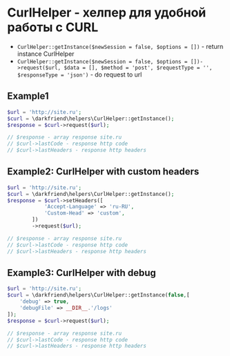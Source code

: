 # CurlHelper - хелпер для удобной работы с CURL

* ```CurlHelper::getInstance($newSession = false, $options = [])``` - return instance CurlHelper
* ```CurlHelper::getInstance($newSession = false, $options = [])->request($url, $data = [], $method = 'post', $requestType = '', $responseType = 'json')``` - do request to url


## Example1

```php
$url = 'http://site.ru';
$curl = \darkfriend\helpers\CurlHelper::getInstance();
$response = $curl->request($url);

// $response - array response site.ru
// $curl->lastCode - response http code
// $curl->lastHeaders - response http headers
```

## Example2: CurlHelper with custom headers

```php
$url = 'http://site.ru';
$curl = \darkfriend\helpers\CurlHelper::getInstance();
$response = $curl->setHeaders([
            'Accept-Language' => 'ru-RU',
            'Custom-Head' => 'custom',
        ])
        ->request($url);

// $response - array response site.ru
// $curl->lastCode - response http code
// $curl->lastHeaders - response http headers
```

## Example3: CurlHelper with debug

```php
$url = 'http://site.ru';
$curl = \darkfriend\helpers\CurlHelper::getInstance(false,[
    'debug' => true,
    'debugFile' => __DIR__.'/logs'
]);
$response = $curl->request($url);

// $response - array response site.ru
// $curl->lastCode - response http code
// $curl->lastHeaders - response http headers
```